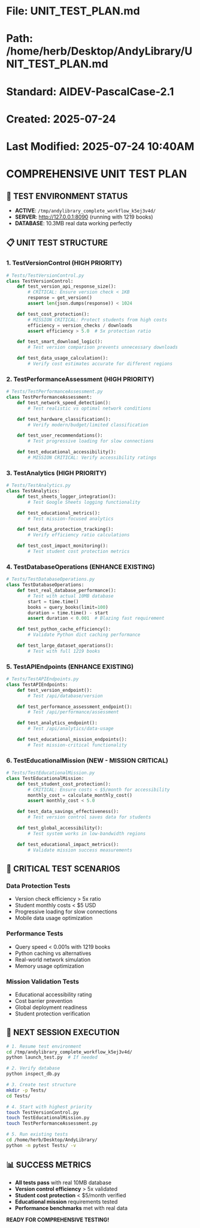 # File: UNIT_TEST_PLAN.md

# Path: /home/herb/Desktop/AndyLibrary/UNIT_TEST_PLAN.md

# Standard: AIDEV-PascalCase-2.1

# Created: 2025-07-24

# Last Modified: 2025-07-24 10:40AM

# COMPREHENSIVE UNIT TEST PLAN

## 🎯 **TEST ENVIRONMENT STATUS**

- **ACTIVE**: `/tmp/andylibrary_complete_workflow_k5ej3v4d/`
- **SERVER**: http://127.0.0.1:8090 (running with 1219 books)
- **DATABASE**: 10.3MB real data working perfectly

## 📋 **UNIT TEST STRUCTURE**

### 1. **TestVersionControl** (HIGH PRIORITY)

```python
# Tests/TestVersionControl.py
class TestVersionControl:
    def test_version_api_response_size():
        # CRITICAL: Ensure version check < 1KB
        response = get_version()
        assert len(json.dumps(response)) < 1024

    def test_cost_protection():
        # MISSION CRITICAL: Protect students from high costs
        efficiency = version_checks / downloads
        assert efficiency > 5.0  # 5x protection ratio

    def test_smart_download_logic():
        # Test version comparison prevents unnecessary downloads

    def test_data_usage_calculation():
        # Verify cost estimates accurate for different regions
```

### 2. **TestPerformanceAssessment** (HIGH PRIORITY)

```python
# Tests/TestPerformanceAssessment.py  
class TestPerformanceAssessment:
    def test_network_speed_detection():
        # Test realistic vs optimal network conditions

    def test_hardware_classification():
        # Verify modern/budget/limited classification

    def test_user_recommendations():
        # Test progressive loading for slow connections

    def test_educational_accessibility():
        # MISSION CRITICAL: Verify accessibility ratings
```

### 3. **TestAnalytics** (HIGH PRIORITY)

```python
# Tests/TestAnalytics.py
class TestAnalytics:
    def test_sheets_logger_integration():
        # Test Google Sheets logging functionality

    def test_educational_metrics():
        # Test mission-focused analytics

    def test_data_protection_tracking():
        # Verify efficiency ratio calculations

    def test_cost_impact_monitoring():
        # Test student cost protection metrics
```

### 4. **TestDatabaseOperations** (ENHANCE EXISTING)

```python
# Tests/TestDatabaseOperations.py
class TestDatabaseOperations:
    def test_real_database_performance():
        # Test with actual 10MB database
        start = time.time()
        books = query_books(limit=100)
        duration = time.time() - start
        assert duration < 0.001  # Blazing fast requirement

    def test_python_cache_efficiency():
        # Validate Python dict caching performance

    def test_large_dataset_operations():
        # Test with full 1219 books
```

### 5. **TestAPIEndpoints** (ENHANCE EXISTING)

```python
# Tests/TestAPIEndpoints.py
class TestAPIEndpoints:
    def test_version_endpoint():
        # Test /api/database/version

    def test_performance_assessment_endpoint():
        # Test /api/performance/assessment

    def test_analytics_endpoint():
        # Test /api/analytics/data-usage

    def test_educational_mission_endpoints():
        # Test mission-critical functionality
```

### 6. **TestEducationalMission** (NEW - MISSION CRITICAL)

```python
# Tests/TestEducationalMission.py
class TestEducationalMission:
    def test_student_cost_protection():
        # CRITICAL: Ensure costs < $5/month for accessibility
        monthly_cost = calculate_monthly_cost()
        assert monthly_cost < 5.0

    def test_data_savings_effectiveness():
        # Test version control saves data for students

    def test_global_accessibility():
        # Test system works in low-bandwidth regions

    def test_educational_impact_metrics():
        # Validate mission success measurements
```

## 🎯 **CRITICAL TEST SCENARIOS**

### **Data Protection Tests**

- Version check efficiency > 5x ratio
- Student monthly costs < $5 USD  
- Progressive loading for slow connections
- Mobile data usage optimization

### **Performance Tests**

- Query speed < 0.001s with 1219 books
- Python caching vs alternatives
- Real-world network simulation
- Memory usage optimization

### **Mission Validation Tests**

- Educational accessibility rating
- Cost barrier prevention
- Global deployment readiness
- Student protection verification

## 🚀 **NEXT SESSION EXECUTION**

```bash
# 1. Resume test environment
cd /tmp/andylibrary_complete_workflow_k5ej3v4d/
python launch_test.py  # If needed

# 2. Verify database
python inspect_db.py

# 3. Create test structure
mkdir -p Tests/
cd Tests/

# 4. Start with highest priority
touch TestVersionControl.py
touch TestEducationalMission.py  
touch TestPerformanceAssessment.py

# 5. Run existing tests
cd /home/herb/Desktop/AndyLibrary/
python -m pytest Tests/ -v
```

## 📊 **SUCCESS METRICS**

- **All tests pass** with real 10MB database
- **Version control efficiency** > 5x validated
- **Student cost protection** < $5/month verified  
- **Educational mission** requirements tested
- **Performance benchmarks** met with real data

**READY FOR COMPREHENSIVE TESTING!**